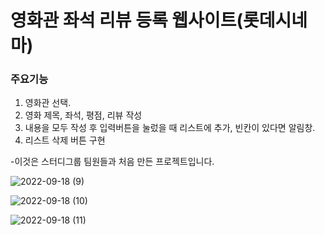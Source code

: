 # 영화관 좌석 리뷰 등록 웹사이트(롯데시네마)

### 주요기능
1. 영화관 선택.
2. 영화 제목, 좌석, 평점, 리뷰 작성
3. 내용을 모두 작성 후 입력버튼을 눌렀을 때 리스트에 추가, 빈칸이 있다면 알림창.
4. 리스트 삭제 버튼 구현

-이것은 스터디그룹 팀원들과 처음 만든 프로젝트입니다.




![2022-09-18 (9)](https://user-images.githubusercontent.com/113274559/190876803-b7b27df5-bbb9-4b48-81e7-07fc72a56ec7.png)


![2022-09-18 (10)](https://user-images.githubusercontent.com/113274559/190876806-451fc549-4e75-4022-8790-0d7304c2678f.png)


![2022-09-18 (11)](https://user-images.githubusercontent.com/113274559/190876807-43741ee8-be90-4d89-a78a-0595dfe9ecd3.png)
